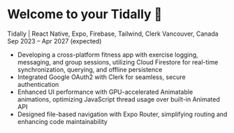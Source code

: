 # Welcome to your Tidally 👋

Tidally | React Native, Expo, Firebase, Tailwind, Clerk
Vancouver, Canada
Sep 2023 – Apr 2027 (expected)
- Developing a cross-platform fitness app with exercise logging, messaging, and group sessions, utilizing Cloud Firestore for real-time synchronization, querying, and offline persistence
- Integrated Google OAuth2 with Clerk for seamless, secure authentication
- Enhanced UI performance with GPU-accelerated Animatable animations, optimizing JavaScript thread usage
over built-in Animated API
- Designed file-based navigation with Expo Router, simplifying routing and enhancing code maintainability